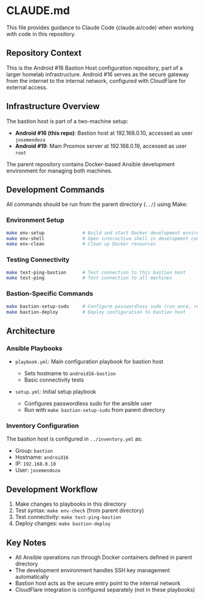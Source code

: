 # CLAUDE.md

This file provides guidance to Claude Code (claude.ai/code) when working with code in this repository.

## Repository Context

This is the Android #16 Bastion Host configuration repository, part of a larger homelab infrastructure. Android #16 serves as the secure gateway from the internet to the internal network, configured with CloudFlare for external access.

## Infrastructure Overview

The bastion host is part of a two-machine setup:
- **Android #16 (this repo)**: Bastion host at 192.168.0.10, accessed as user `josemendoza`
- **Android #19**: Main Proxmox server at 192.168.0.19, accessed as user `root`

The parent repository contains Docker-based Ansible development environment for managing both machines.

## Development Commands

All commands should be run from the parent directory (`../`) using Make:

### Environment Setup
```bash
make env-setup              # Build and start Docker development environment
make env-shell              # Open interactive shell in development container
make env-clean              # Clean up Docker resources
```

### Testing Connectivity
```bash
make test-ping-bastion      # Test connection to this bastion host
make test-ping              # Test connection to all machines
```

### Bastion-Specific Commands
```bash
make bastion-setup-sudo     # Configure passwordless sudo (run once, requires password)
make bastion-deploy         # Deploy configuration to bastion host
```

## Architecture

### Ansible Playbooks
- `playbook.yml`: Main configuration playbook for bastion host
  - Sets hostname to `android16-bastion`
  - Basic connectivity tests

- `setup.yml`: Initial setup playbook
  - Configures passwordless sudo for the ansible user
  - Run with `make bastion-setup-sudo` from parent directory

### Inventory Configuration
The bastion host is configured in `../inventory.yml` as:
- Group: `bastion`
- Hostname: `android16`
- IP: `192.168.0.10`
- User: `josemendoza`

## Development Workflow

1. Make changes to playbooks in this directory
2. Test syntax: `make env-check` (from parent directory)
3. Test connectivity: `make test-ping-bastion`
4. Deploy changes: `make bastion-deploy`

## Key Notes

- All Ansible operations run through Docker containers defined in parent directory
- The development environment handles SSH key management automatically
- Bastion host acts as the secure entry point to the internal network
- CloudFlare integration is configured separately (not in these playbooks)
